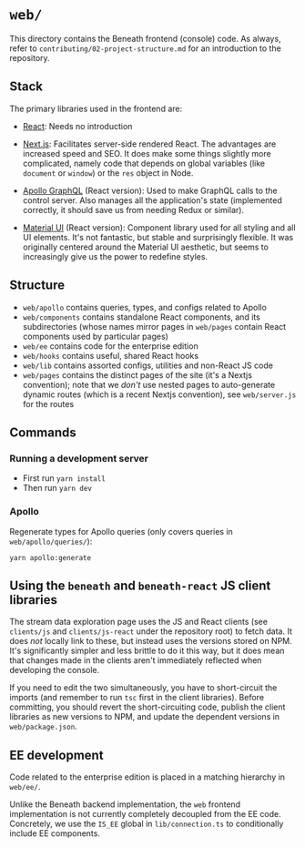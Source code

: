 # `web/`

This directory contains the Beneath frontend (console) code. As always, refer to `contributing/02-project-structure.md` for an introduction to the repository.

## Stack

The primary libraries used in the frontend are:

- [React](https://reactjs.org/): Needs no introduction

- [Next.js](https://nextjs.org/): Facilitates server-side rendered React. The advantages are increased speed and SEO. It does make some things slightly more complicated, namely code that depends on global variables (like `document` or `window`) or the `res` object in Node. 

- [Apollo GraphQL](https://www.apollographql.com/docs/react/) (React version): Used to make GraphQL calls to the control server. Also manages all the application's state (implemented correctly, it should save us from needing Redux or similar).

- [Material UI](https://material-ui.com/) (React version): Component library used for all styling and all UI elements. It's not fantastic, but stable and surprisingly flexible. It was originally centered around the Material UI aesthetic, but seems to increasingly give us the power to redefine styles.

## Structure

- `web/apollo` contains queries, types, and configs related to Apollo
- `web/components` contains standalone React components, and its subdirectories (whose names mirror pages in `web/pages` contain React components used by particular pages)
- `web/ee` contains code for the enterprise edition
- `web/hooks` contains useful, shared React hooks
- `web/lib` contains assorted configs, utilities and non-React JS code
- `web/pages` contains the distinct pages of the site (it's a Nextjs convention); note that we *don't* use nested pages to auto-generate dynamic routes (which is a recent Nextjs convention), see `web/server.js` for the routes

## Commands

### Running a development server

- First run `yarn install`
- Then run `yarn dev`

### Apollo

Regenerate types for Apollo queries (only covers queries in `web/apollo/queries/`):

```yarn apollo:generate```

## Using the `beneath` and `beneath-react` JS client libraries

The stream data exploration page uses the JS and React clients (see `clients/js` and `clients/js-react` under the repository root) to fetch data. It does *not* locally link to these, but instead uses the versions stored on NPM. It's significantly simpler and less brittle to do it this way, but it does mean that changes made in the clients aren't immediately reflected when developing the console.

If you need to edit the two simultaneously, you have to short-circuit the imports (and remember to run `tsc` first in the client libraries). Before committing, you should revert the short-circuiting code, publish the client libraries as new versions to NPM, and update the dependent versions in `web/package.json`.

## EE development

Code related to the enterprise edition is placed in a matching hierarchy in `web/ee/`.

Unlike the Beneath backend implementation, the `web` frontend implementation is not currently completely decoupled from the EE code. Concretely, we use the `IS_EE` global in `lib/connection.ts` to conditionally include EE components.
